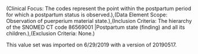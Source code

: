 (Clinical Focus: The codes represent the point within the postpartum period for which a postpartum status is observed.),(Data Element Scope: Observation of puerperium material state.),(Inclusion Criteria: The hierarchy of the SNOMED CT code 86569001 |Postpartum state (finding) and all its children.),(Exclusion Criteria: None.)

This value set was imported on 6/29/2019 with a version of 20190517.